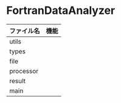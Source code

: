 # FortranDataAnalyzer

| ファイル名| 機能|
| - | - |
| utils ||
| types ||
| file ||
| processor ||
| result ||
| main ||
